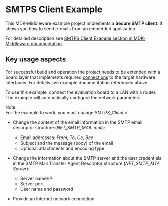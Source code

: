 # SMTPS Client Example

This MDK-Middleware example project implements a **Secure SMTP client**. It shows you how to send e-mails from an embedded application.

For detailed description see [SMTPS Client Example section in MDK-Middleware documentation](https://arm-software.github.io/MDK-Middleware/latest/Network/SMTPS_Client_Example.html).

## Key usage aspects

For successful build and operation the project needs to be extended with a board layer that implements required [connections](https://github.com/Open-CMSIS-Pack/cmsis-toolbox/blob/main/docs/ReferenceApplications.md#connections) to the target hardware interfaces. For details see example documentation referenced above.

To use this example, connect the evaluation board to a LAN with a router. The example will automatically configure the network parameters.

Note:  
For the example to work, you must change *SMTPS_Client.c*

- Change the content of the email information in the SMTP email
  descriptor structure (*NET_SMTP_MAIL mail*):
  - Email addresses: *From*, *To*, *Cc*, *Bcc*
  - Subject and the message (body) of the email
  - Optional attachments and encoding type

- Change the information about the SMTP server and the user credentials
  in the SMTP Mail Transfer Agent Descriptor structure (*NET_SMTP_MTA Server*):
  - Server name/IP
  - Server port
  - User name and password

- Provide an Internet network connection
